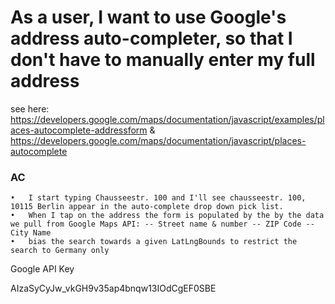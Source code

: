 # As a user, I want to use Google's address auto-completer, so that I don't have to manually enter my full address

see here:
https://developers.google.com/maps/documentation/javascript/examples/places-autocomplete-addressform & https://developers.google.com/maps/documentation/javascript/places-autocomplete

### AC
	•	I start typing Chausseestr. 100 and I'll see chausseestr. 100, 10115 Berlin appear in the auto-complete drop down pick list.
	•	When I tap on the address the form is populated by the by the data we pull from Google Maps API: -- Street name & number -- ZIP Code -- City Name
	•	bias the search towards a given LatLngBounds to restrict the search to Germany only

Google API Key

AIzaSyCyJw_vkGH9v35ap4bnqw13IOdCgEF0SBE
